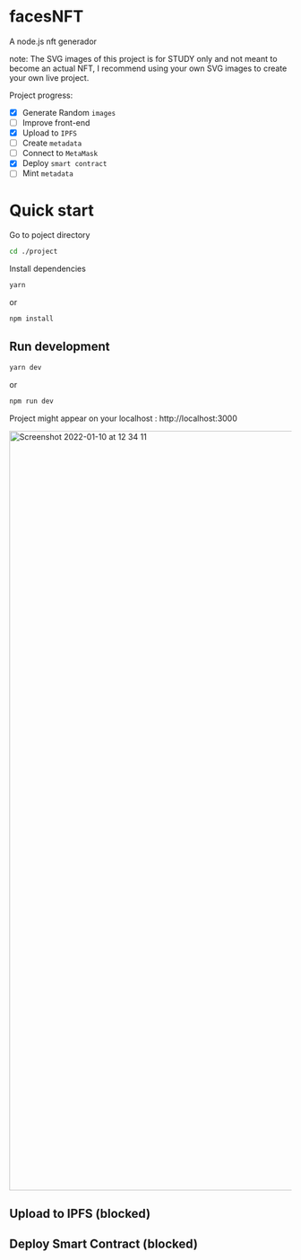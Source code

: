 # facesNFT
A node.js nft generador

note: The SVG images of this project is for STUDY only and not meant to become an actual NFT, I recommend using your own SVG images to create your own live project.

Project progress:

- [x] Generate Random `images`
- [ ] Improve front-end
- [x] Upload to `IPFS`
- [ ] Create `metadata`
- [ ] Connect to `MetaMask`
- [x] Deploy `smart contract`
- [ ] Mint `metadata`

# Quick start

Go to poject directory
```bash
cd ./project
```

Install dependencies

```bash
yarn
```
or 
```bash
npm install
```

## Run development

```bash
yarn dev
```
or
```bash
npm run dev
```

Project might appear on your localhost : http://localhost:3000

<img width="1354" alt="Screenshot 2022-01-10 at 12 34 11" src="https://user-images.githubusercontent.com/11979969/148768699-ebaa6345-b59a-4c90-ad37-83352eef3466.png">



## Upload to IPFS (blocked)

## Deploy Smart Contract (blocked)
